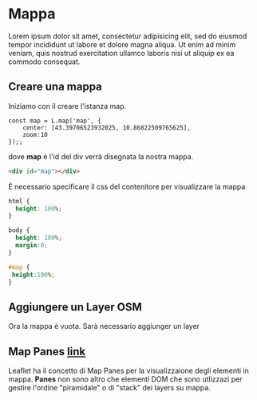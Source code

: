 # Mappa 

Lorem ipsum dolor sit amet, consectetur adipisicing elit, sed do eiusmod
tempor incididunt ut labore et dolore magna aliqua. Ut enim ad minim veniam,
quis nostrud exercitation ullamco laboris nisi ut aliquip ex ea commodo
consequat.

## Creare una mappa ##

Iniziamo con il creare l'istanza map.

``` js{2,3}
const map = L.map('map', {
    center: [43.39706523932025, 10.86822509765625],
    zoom:10
});;
```

dove **map** è l'id del div verrà disegnata la nostra mappa.

```html
<div id="map"></div>
```
È necessario specificare il css del contenitore per visualizzare la mappa

```css
html { 
  height: 100%;
}

body { 
  height: 100%;
  margin:0;
}

#map { 
 height:100%;
}

```

<esempio-mappa></esempio-mappa>

## Aggiungere un Layer OSM ##

Ora la mappa è vuota. Sarà necessario aggiunger un layer

<esempio-osm></esempio-osm>

## Map Panes [**link**](https://leafletjs.com/reference-1.7.1.html#map-pane)

Leaflet ha il concetto di Map Panes per la visualizzaione degli elementi in mappa.
**Panes** non sono altro che elementi DOM che sono utlizzazi per gestire l'ordine "piramidale" o di "stack" dei layers su mappa.



